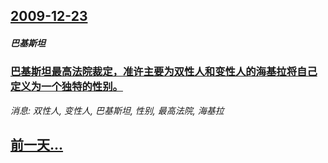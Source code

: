 ## [2009-12-23](/news/2009/12/23/index.md)

##### 巴基斯坦
### [巴基斯坦最高法院裁定，准许主要为双性人和变性人的海基拉将自己定义为一个独特的性别。](/news/2009/12/23/巴基斯坦最高法院裁定-准许主要为双性人和变性人的海基拉将自己定义为一个独特的性别.md)
_消息: 双性人, 变性人, 巴基斯坦, 性别, 最高法院, 海基拉_

## [前一天...](/news/2009/12/22/index.md)

